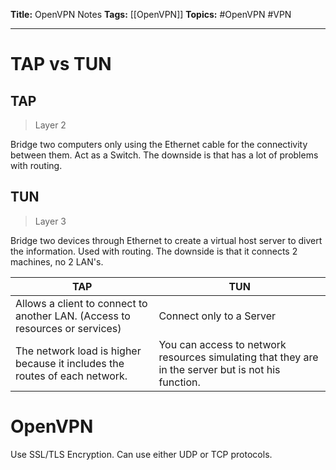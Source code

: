 **Title:** OpenVPN Notes
**Tags:** [[OpenVPN]]
**Topics:** #OpenVPN #VPN 

---
# TAP vs TUN
## TAP
> Layer 2

Bridge two computers only using the Ethernet cable for the connectivity between them. Act as a Switch. The downside is that has a lot of problems with routing.

## TUN
> Layer 3

Bridge two devices through Ethernet to create a virtual host server to divert the information. Used with routing. The downside is that it connects 2 machines, no 2 LAN's.

| **TAP** | **TUN** |
| --- | --- |
| Allows a client to connect to another LAN. (Access to resources or services) | Connect only to a Server |
| The network load is higher because it includes the routes of each network.  | You can access to network resources simulating that they are in the server but is not his function.|

# OpenVPN 
Use SSL/TLS Encryption. Can use either UDP or TCP protocols.
